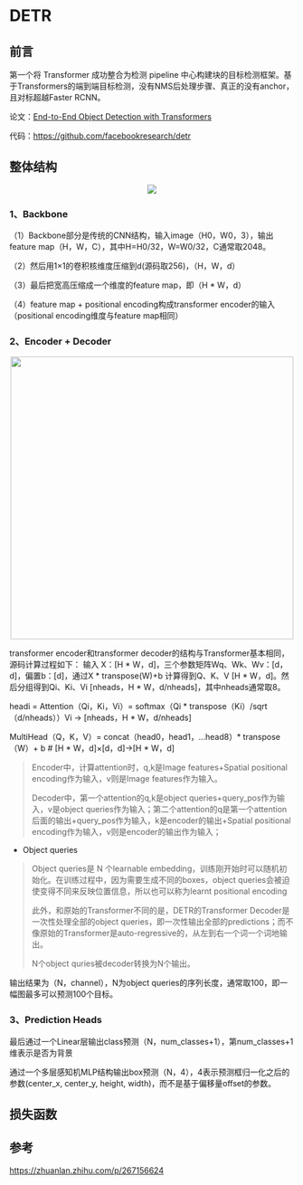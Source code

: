 # DETR
## 前言
第一个将 Transformer 成功整合为检测 pipeline 中心构建块的目标检测框架。基于Transformers的端到端目标检测，没有NMS后处理步骤、真正的没有anchor，且对标超越Faster RCNN。

论文：[End-to-End Object Detection with Transformers](https://arxiv.org/abs/2005.12872)

代码：https://github.com/facebookresearch/detr

## 整体结构
<div align=center><img src="https://user-images.githubusercontent.com/65380826/129825728-d390a164-63ea-4a22-b42f-1c993f8655d5.png"></div>

### 1、Backbone
（1）Backbone部分是传统的CNN结构，输入image（H0，W0，3），输出feature map（H，W，C），其中H=H0/32，W=W0/32，C通常取2048。

（2）然后用1×1的卷积核维度压缩到d(源码取256)，（H，W，d）

（3）最后把宽高压缩成一个维度的feature map，即（H * W，d）

（4）feature map + positional encoding构成transformer encoder的输入（positional encoding维度与feature map相同）
### 2、Encoder + Decoder
<div align=center><img src="https://user-images.githubusercontent.com/65380826/129853406-6ac11e85-1b41-45ee-af4a-32dcfe3f72ec.png" width="500" heigth="600"></div>

transformer encoder和transformer decoder的结构与Transformer基本相同，源码计算过程如下：
输入 X：[H * W，d]，三个参数矩阵Wq、Wk、Wv：[d，d]，偏置b：[d]，通过X * transpose(W)+b 计算得到Q、K、V [H * W，d]。然后分组得到Qi、Ki、Vi [nheads，H * W，d/nheads]，其中nheads通常取8。

headi = Attention（Qi，Ki，Vi）= softmax（Qi * transpose（Ki）/sqrt（d/nheads））Vi -> [nheads，H * W，d/nheads]

MultiHead（Q，K，V）= concat（head0，head1，...head8）* transpose（W）+ b # [H * W，d]×[d，d]->[H * W，d]

> Encoder中，计算attention时，q,k是Image features+Spatial positional encoding作为输入，v则是Image features作为输入。
> 
> Decoder中，第一个attention的q,k是object queries+query_pos作为输入，v是object queries作为输入；第二个attention的q是第一个attention后面的输出+query_pos作为输入，k是encoder的输出+Spatial positional encoding作为输入，v则是encoder的输出作为输入；


* Object queries
> Object queries是 N 个learnable embedding，训练刚开始时可以随机初始化。在训练过程中，因为需要生成不同的boxes，object queries会被迫使变得不同来反映位置信息，所以也可以称为learnt positional encoding 
> 
> 此外，和原始的Transformer不同的是，DETR的Transformer Decoder是一次性处理全部的object queries，即一次性输出全部的predictions；而不像原始的Transformer是auto-regressive的，从左到右一个词一个词地输出。
> 
> N个object quries被decoder转换为N个输出。

输出结果为（N，channel），N为object queries的序列长度，通常取100，即一幅图最多可以预测100个目标。
### 3、Prediction Heads
最后通过一个Linear层输出class预测（N，num_classes+1），第num_classes+1维表示是否为背景

通过一个多层感知机MLP结构输出box预测（N，4），4表示预测框归一化之后的参数(center_x, center_y, height, width)，而不是基于偏移量offset的参数。
## 损失函数

## 参考
https://zhuanlan.zhihu.com/p/267156624
